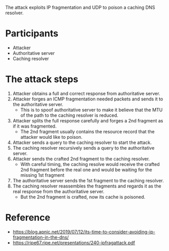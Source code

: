 The attack exploits IP fragmentation and UDP to poison a caching DNS resolver.

# Participants
- Attacker
- Authoritative server
- Caching resolver

# The attack steps
1. Attacker obtains a full and correct response from authoritative server.
2. Attacker forges an ICMP fragmentation needed packets and sends it to the authoritative server.
    - This is to spoof authoritative server to make it believe that the MTU of the path to the caching resolver is reduced.
3. Attacker splits the full response carefully and forges a 2nd fragment as if it was fragmented.
    - The 2nd fragment usually contains the resource record that the attacker would like to poison.
4. Attacker sends a query to the caching resolver to start the attack.
5. The caching resolver recursively sends a query to the authoritative server.
6. Attacker sends the crafted 2nd fragment to the caching resolver.
    - With careful timing, the caching resolve would receive the crafted 2nd fragment before the real one and would be waiting
      for the missing 1st fragment
7. The authoritative server sends the 1st fragment to the caching resolver.
8. The caching resolver reassembles the fragments and regards it as the real response from the authoritative server.
    - But the 2nd fragment is crafted, now its cache is poisoned.

# Reference
- https://blog.apnic.net/2019/07/12/its-time-to-consider-avoiding-ip-fragmentation-in-the-dns/
- https://ripe67.ripe.net/presentations/240-ipfragattack.pdf
